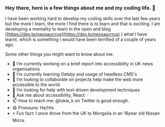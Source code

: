 ### Hey there, here is a few things about me and my coding life. 👋

I have been working hard to develop my coding skills over the last few years but the more I learn, the more I find there is to learn and that is exciting. I am developing a mentality to learn in the open and blog ([https://dev.to/neosaurrrus](https://dev.to/neosaurrrus) ) what I have learnt, which is something I would have been terrified of a couple of years ago.

Some other things you might want to know about me:

- 🔭 I’m currently working on a brief report into accessibility in UK news organisations
- 🌱 I’m currently learning Gatsby and usage of headless CMS's
- 👯 I’m looking to collaborate on projects help make the web more accessible to the world.
- 🤔 I’m looking for help with test-driven development techniques
- 💬 Ask me about accessibility, React
- 📫 How to reach me: @lukie_k on Twitter is good enough.
- 😄 Pronouns: He/His
- ⚡ Fun fact: I once drove from the UK to Mongolia in  an 18year old Nissan Micra.
